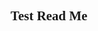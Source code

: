 <html>
<body>
<h2 style="text-align:center; font-family:calibri;">Test Read Me</h2>
</body>
</html>
